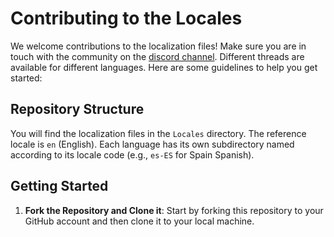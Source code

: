 # Contributing to the Locales

We welcome contributions to the localization files! Make sure you are in touch with the community on the [discord channel](https://discord.com/channels/955738554129063947/1298240970764324914).
Different threads are available for different languages. Here are some guidelines to help you get started:

## Repository Structure
You will find the localization files in the `Locales` directory. The reference locale is `en` (English).
Each language has its own subdirectory named according to its locale code (e.g., `es-ES` for Spain Spanish).

## Getting Started
1. **Fork the Repository and Clone it**: Start by forking this repository to your GitHub account and then clone it to your local machine.

